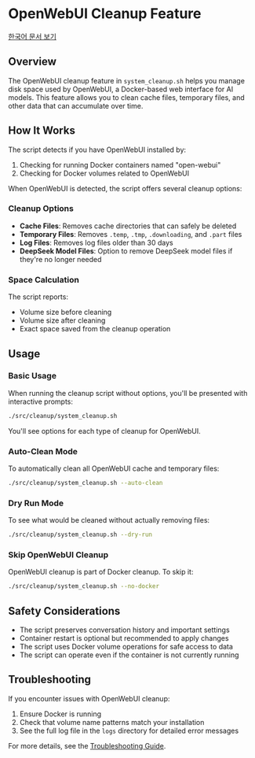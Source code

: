 # OpenWebUI Cleanup Feature

[한국어 문서 보기](OPENWEBUI.kr.md)

## Overview

The OpenWebUI cleanup feature in `system_cleanup.sh` helps you manage disk space used by OpenWebUI, a Docker-based web interface for AI models. This feature allows you to clean cache files, temporary files, and other data that can accumulate over time.

## How It Works

The script detects if you have OpenWebUI installed by:

1. Checking for running Docker containers named "open-webui"
2. Checking for Docker volumes related to OpenWebUI

When OpenWebUI is detected, the script offers several cleanup options:

### Cleanup Options

- **Cache Files**: Removes cache directories that can safely be deleted
- **Temporary Files**: Removes `.temp`, `.tmp`, `.downloading`, and `.part` files
- **Log Files**: Removes log files older than 30 days
- **DeepSeek Model Files**: Option to remove DeepSeek model files if they're no longer needed

### Space Calculation

The script reports:

- Volume size before cleaning
- Volume size after cleaning
- Exact space saved from the cleanup operation

## Usage

### Basic Usage

When running the cleanup script without options, you'll be presented with interactive prompts:

```bash
./src/cleanup/system_cleanup.sh
```

You'll see options for each type of cleanup for OpenWebUI.

### Auto-Clean Mode

To automatically clean all OpenWebUI cache and temporary files:

```bash
./src/cleanup/system_cleanup.sh --auto-clean
```

### Dry Run Mode

To see what would be cleaned without actually removing files:

```bash
./src/cleanup/system_cleanup.sh --dry-run
```

### Skip OpenWebUI Cleanup

OpenWebUI cleanup is part of Docker cleanup. To skip it:

```bash
./src/cleanup/system_cleanup.sh --no-docker
```

## Safety Considerations

- The script preserves conversation history and important settings
- Container restart is optional but recommended to apply changes
- The script uses Docker volume operations for safe access to data
- The script can operate even if the container is not currently running

## Troubleshooting

If you encounter issues with OpenWebUI cleanup:

1. Ensure Docker is running
2. Check that volume name patterns match your installation
3. See the full log file in the `logs` directory for detailed error messages

For more details, see the [Troubleshooting Guide](TROUBLESHOOTING.md).
